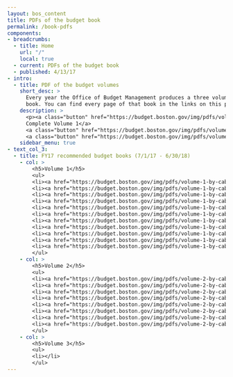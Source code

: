 ```yaml
---
layout: bos_content
title: PDFs of the budget book
permalink: /book-pdfs
components:
- breadcrumbs:
  - title: Home
    url: "/"
    local: true
  - current: PDFs of the budget book
  - published: 4/13/17
- intro:
  - title: PDF of the budget volumes
    short_desc: >
      Every year the Office of Budget Management produces a three volume, ~1000+ page physical 
      book. You can find every page of that book in the links on this page. 
    description: >
      <p><a class="button" href="https://budget.boston.gov/img/pdfs/volume-1-complete.pdf">
      Complete Volume 1</a>    
      <a class="button" href="https://budget.boston.gov/img/pdfs/volume-2-complete.pdf">Complete Volume 2</a>    
      <a class="button" href="https://budget.boston.gov/img/pdfs/volume-3-complete.pdf">Complete Volume 3</a></p>
    sidebar_menu: true
- text_col_3:
  - title: FY17 recommended budget books (7/1/17 - 6/30/18)
    - col: >
        <h5>Volume 1</h5>
        <ul>
        <li><a href="https://budget.boston.gov/img/pdfs/volume-1-by-cabinet/01-executive-summary.pdf">Executive Summary</a></li>
        <li><a href="https://budget.boston.gov/img/pdfs/volume-1-by-cabinet/02-summary-budget.pdf">Summary Budget</a></li>
        <li><a href="https://budget.boston.gov/img/pdfs/volume-1-by-cabinet/03-revenue-estimates-and-analysis.pdf">Revenue Estimates and Analysis</a></li>
        <li><a href="https://budget.boston.gov/img/pdfs/volume-1-by-cabinet/04-education.pdf">Education</a></li>
        <li><a href="https://budget.boston.gov/img/pdfs/volume-1-by-cabinet/05-capital-planning.pdf">Capital Planning</a></li>
        <li><a href="https://budget.boston.gov/img/pdfs/volume-1-by-cabinet/06-data-analytics.pdf">Data Analytics</a></li>
        <li><a href="https://budget.boston.gov/img/pdfs/volume-1-by-cabinet/07-bostons-people-and-economy.pdf">Boston's People and Economy</a></li>
        <li><a href="https://budget.boston.gov/img/pdfs/volume-1-by-cabinet/08-financial-management-of-the-city.pdf">Financial Management of the City</a></li>
        <li><a href="https://budget.boston.gov/img/pdfs/volume-1-by-cabinet/09-statutes-and-ordinances-governing-bostons-operating-and-capital-budgets.pdf">Statutes and Ordinances Governing Boston's Operating and Capital Budgets</a></li>
        <li><a href="https://budget.boston.gov/img/pdfs/volume-1-by-cabinet/10-budget-organization-and-glossary-of-terms.pdf">Budget Organization and Glossary of Terms</a></li>
        <li><a href="https://budget.boston.gov/img/pdfs/volume-1-by-cabinet/11-city-council-orders-chapter.pdf">City Council Orders</a></li>
        </ul>
    - col: >
        <h5>Volume 2</h5>
        <ul>
        <li><a href="https://budget.boston.gov/img/pdfs/volume-2-by-cabinet/01-mayors-office-cabinet.pdf">Mayor's Office Cabinet</a></li>
        <li><a href="https://budget.boston.gov/img/pdfs/volume-2-by-cabinet/02-operations-cabinet.pdf">Operations Cabinet</a></li>
        <li><a href="https://budget.boston.gov/img/pdfs/volume-2-by-cabinet/03-civic-engagement-cabinet.pdf">Civic Engagement Cabinet</a></li>
        <li><a href="https://budget.boston.gov/img/pdfs/volume-2-by-cabinet/04-arts-and-culture-cabinet.pdf">Arts and Culture Cabinet</a></li>
        <li><a href="https://budget.boston.gov/img/pdfs/volume-2-by-cabinet/05-economic-development-cabinet.pdf">Economic Development Cabinet</a></li>
        <li><a href="https://budget.boston.gov/img/pdfs/volume-2-by-cabinet/06-education-cabinet.pdf">Education Cabinet</a></li>
        <li><a href="https://budget.boston.gov/img/pdfs/volume-2-by-cabinet/07-environment-energy-and-open-space-cabinet.pdf">Environment, Energy, and Open Space Cabinet</a></li>
        <li><a href="https://budget.boston.gov/img/pdfs/volume-2-by-cabinet/08-administration-and-finance-cabinet.pdf">Administration and Finance Cabinet</a></li>
        </ul>
    - col: >
        <h5>Volume 3</h5>
        <ul>
        <li></li>
        </ul>
---
```


